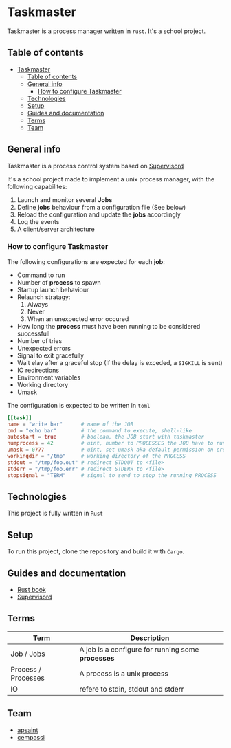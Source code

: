 # Taskmaster

Taskmaster is a process manager written in `rust`. It's a school project.

## Table of contents

- [Taskmaster](#taskmaster)
  - [Table of contents](#table-of-contents)
  - [General info](#general-info)
    - [How to configure Taskmaster](#how-to-configure-taskmaster)
  - [Technologies](#technologies)
  - [Setup](#setup)
  - [Guides and documentation](#guides-and-documentation)
  - [Terms](#terms)
  - [Team](#team)

## General info

Taskmaster is a process control system based on [Supervisord](http://supervisord.org/)

It's a school project made to implement a unix process manager, with the
following capabilites:

1. Launch and monitor several **Jobs**
1. Define **jobs** behaviour from a configuration file (See below)
1. Reload the configuration and update the **jobs** accordingly
1. Log the events
1. A client/server architecture

### How to configure Taskmaster

The following configurations are expected for each **job**:

- Command to run
- Number of **process** to spawn
- Startup launch behaviour
- Relaunch stratagy:
  1. Always
  1. Never
  1. When an unexpected error occured
- How long the **process** must have been running to be considered successfull
- Number of tries
- Unexpected errors
- Signal to exit gracefully
- Wait elay after a graceful stop (If the delay is exceded, a `SIGKILL` is sent)
- IO redirections
- Environment variables
- Working directory
- Umask

The configuration is expected to be written in `toml`

```toml
[[task]]
name = "write bar"      # name of the JOB
cmd = "echo bar"        # the command to execute, shell-like
autostart = true        # boolean, the JOB start with taskmaster
numprocess = 42         # uint, number to PROCESSES the JOB have to run
umask = 0777            # uint, set umask aka default permission on created file from process
workingdir = "/tmp"     # working directory of the PROCESS
stdout = "/tmp/foo.out" # redirect STDOUT to <file>
stderr = "/tmp/foo.err" # redirect STDERR to <file>
stopsignal = "TERM"     # signal to send to stop the running PROCESS
```

## Technologies

This project is fully written in `Rust`

## Setup

To run this project, clone the repository and build it with `Cargo`.

## Guides and documentation

- [Rust book](https://doc.rust-lang.org/book/)
- [Supervisord](http://supervisord.org/)

## Terms

| Term                | Description                                         |
| ------------------- | --------------------------------------------------- |
| Job / Jobs          | A job is a configure for running some **processes** |
| Process / Processes | A process is a unix process                         |
| IO                  | refere to stdin, stdout and stderr                  |

## Team

- [apsaint](https://github.com/apsaint)
- [cempassi](https://github.com/cempassi)
